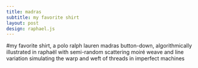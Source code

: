 ```yaml
---
title: madras
subtitle: my favorite shirt
layout: post
design: raphael.js
---
```


#my favorite shirt, a polo ralph lauren madras button-down, algorithmically illustrated in raphaël with semi-random scattering moiré weave and line variation simulating the warp and weft of threads in imperfect machines

<script>
var paper = Raphael(0,0,2000,2000);

var Madras = function(originX, originY, widthX, widthY) {
    this.originX = originX;
    this.originY = originY;
    this.widthX = widthX;
    this.widthY = widthY;    
}

Madras.prototype.colors = {
	"pink" : "#fa0079",
	"teal" : "#02baa5",
	"white" : "#fffee3",
	"yellow" : "#fcfc00"
}

Madras.prototype.init = function () {
	var stripe = new Stripe();
	
	var pink = this.colors.pink;
	var teal = this.colors.teal;
	var white = this.colors.white;
	var yellow = this.colors.yellow;
	
	// DOWN
	this.downMacro(stripe, pink, teal, white);
	this.downMacro(stripe, pink, teal, white);
	this.downMacro(stripe, pink, teal, white);
	
	// ACROSS
	this.acrossWeave(stripe);
	this.acrossWeave(stripe);
}

Madras.prototype.acrossWeave = function (stripe) {
	var pink = this.colors.pink;
	var teal = this.colors.teal;
	var white = this.colors.white;
	var yellow = this.colors.yellow;
	
	this.acrossMacro(stripe, teal, white);
	this.acrossMacroThree(stripe, pink, teal);
	this.acrossMacro(stripe, yellow, white);
	this.acrossMacroThree(stripe, white, yellow);
	this.acrossMacroContrast(stripe, teal, white);
	this.acrossMacroThree(stripe, pink, white);
}

Madras.prototype.acrossMacro = function (stripe, first, second, third) {
	stripe.makeStripe("L-H", first);
	stripe.makeStripe("M-H", second);
	stripe.makeStripe("L-H", first);
}

Madras.prototype.acrossMacroThree = function (stripe, first, second) {
	stripe.makeStripe("L-H", first);
	stripe.makeStripe("XS-H", second);
	stripe.makeStripe("XS-H", first);
	stripe.makeStripe("XS-H", second);
	stripe.makeStripe("XS-H", first);
	stripe.makeStripe("XS-H", second);
	stripe.makeStripe("L-H", first);
}

Madras.prototype.acrossMacroContrast = function (stripe, first, second) {
	stripe.makeStripe("L-H", first);
	stripe.makeStripe("XXS-H", second);
	stripe.makeStripe("XS-H", first);
	stripe.makeStripe("XXS-H", second);
	stripe.makeStripe("XS-H", first);
	stripe.makeStripe("XXS-H", second);
	stripe.makeStripe("L-H", first);
}

Madras.prototype.downMacro = function (stripe, first, second, third) {
	stripe.makeStripe("XL-V", first);
	stripe.makeStripe("XSM-V", second);
	stripe.makeStripe("XXS-V", third);
	stripe.makeStripe("XXS-V", second);
	stripe.makeStripe("XXS-V", third);
	stripe.makeStripe("XSM-V", second);
	stripe.makeStripe("XL-V", first);
	stripe.makeStripe("XS-V", second);
	stripe.makeStripe("XSM-V", first);
	stripe.makeStripe("XXL-V", second);
	stripe.makeStripe("XSM-V", first);
	stripe.makeStripe("XS-V", second);
}


var Stripe = function() {
	this.startX = 0;
	this.startY = 0;
	this.Xcollection = [];
	this.Ycollection = [];
	this.multiplier = 2;
}

Stripe.prototype.varyWidth = function (original) {
	function getRandomInt(min, max) {
	  return Math.floor(Math.random() * (max - min + 1)) + min;
	}
	
	var min = 0.90 * original;
	var max = 1.15 * original;
	
	return getRandomInt(min, max);
}

Stripe.prototype.threadsLookup = [
	{
		"name" : "XXS",
		"number" : 3
	},
	{
		"name" : "XSM",
		"number": 6,
	},
	{
		"name" : "XS",
		"number": 10
	},
	{
		"name" : "S",
		"number": 20
	},
	{
		"name" : "M",
		"number" : 25
	},
	{
		"name" : "L",
		"number" : 40
	},
	{
		"name" : "XL",
		"number" : 100
	}, 
	{
		"name" : "XXL",
		"number" : 125
	}
];

Stripe.prototype.makeStripe = function (readWidth, color) {
	var threads, orientation;
	var threadsLookup = this.threadsLookup;
	var cache = readWidth.split("-");
	orientation = cache[1] === "V" ? "vertical" : "horizontal";
	for(var i = 0; i < threadsLookup.length; i++) {
		if (threadsLookup[i].name === cache[0]) {
			threads = this.varyWidth(threadsLookup[i].number);
		}
	}
	var offsetX = 0, offsetY = 0;
	
	
	if (orientation === "horizontal") {
		this.Xcollection.push(threads * this.multiplier);
		this.startX++;
		for (var k = 1; k < this.Xcollection.length; k++) {
			if (this.Xcollection.length === 1) {
				offsetX = 0;
			} else {

				offsetX += this.Xcollection[k-1];
			}
		}
	} else if (orientation === "vertical") {
		this.Ycollection.push(threads * this.multiplier);
		this.startY++;
		for (var k = 1; k < this.Ycollection.length; k++) {
			if (this.Ycollection.length === 1) {
				offsetY = 0;
			} else {
				offsetY += this.Ycollection[k-1];
			}
		}
	}
	
	function getRandomInt(min, max) {
	  return Math.floor(Math.random() * (max - min + 1)) + min;
	}
	
	var make;
    var m = this.multiplier;
	for (var j = 0; j<threads; j++) {
		var fix = getRandomInt(1,15);
		
        if (j%2 === 0) {
            make = orientation === "vertical" ? new Thread(orientation, 2000, offsetX + 0, offsetY + (j*m)) : new Thread(orientation, 2000, offsetX + (j*m), offsetY +  0);
        } else {
            make = orientation === "vertical" ? new Thread(orientation, 2000, offsetX + fix, offsetY + (j*m)) : new Thread(orientation, 2000, offsetX + (j*m), offsetY + fix);   
        }
		make.defaultDash(color);
    }
}

var Thread = function(direction, length, originX, originY) {
    this.direction = direction;
    this.length = length;
    this.originX = originX;
    this.originY = originY;
}

Thread.prototype.point = function (x, y) {
    return x + "," + y + ",";
}

Thread.prototype.defaultDash = function (color) {
    var x = this.originX;
    var y = this.originY;
    if (this.direction === "vertical") {
        tr = this.line(this.point(x, y) + this.point(x+this.length, y));
    }
    
    if (this.direction === "horizontal") {
        tr = this.line(this.point(x, y) + this.point(x, y+this.length));
    }
    tr.attr({'stroke-dasharray': '-', 'stroke' : color, 'stroke-width' : 1});
}

Thread.prototype.line = function(lines) {
    return paper.path("M" + lines);
}

var mad = new Madras();
mad.init();
</script>